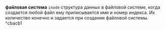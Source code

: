 **файловая система**
`inode` структура данных в файловой системе, когда создается любой файл ему приписывается имя и номер индекса. Их количество конечно и задается при создании файловой системы. ^cbacb1